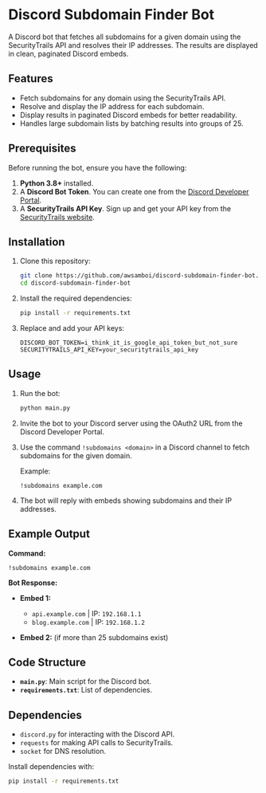 # Discord Subdomain Finder Bot

A Discord bot that fetches all subdomains for a given domain using the SecurityTrails API and resolves their IP addresses. The results are displayed in clean, paginated Discord embeds.

## Features

- Fetch subdomains for any domain using the SecurityTrails API.
- Resolve and display the IP address for each subdomain.
- Display results in paginated Discord embeds for better readability.
- Handles large subdomain lists by batching results into groups of 25.

## Prerequisites

Before running the bot, ensure you have the following:

1. **Python 3.8+** installed.
2. A **Discord Bot Token**. You can create one from the [Discord Developer Portal](https://discord.com/developers/applications).
3. A **SecurityTrails API Key**. Sign up and get your API key from the [SecurityTrails website](https://securitytrails.com/).

## Installation

1. Clone this repository:

   ```bash
   git clone https://github.com/awsamboi/discord-subdomain-finder-bot.git
   cd discord-subdomain-finder-bot
   ```

2. Install the required dependencies:

   ```bash
   pip install -r requirements.txt
   ```

3. Replace and add your API keys:

   ```
   DISCORD_BOT_TOKEN=i_think_it_is_google_api_token_but_not_sure
   SECURITYTRAILS_API_KEY=your_securitytrails_api_key
   ```

## Usage

1. Run the bot:

   ```bash
   python main.py
   ```

2. Invite the bot to your Discord server using the OAuth2 URL from the Discord Developer Portal.

3. Use the command `!subdomains <domain>` in a Discord channel to fetch subdomains for the given domain.

   Example:

   ```
   !subdomains example.com
   ```

4. The bot will reply with embeds showing subdomains and their IP addresses.

## Example Output

**Command:**

```
!subdomains example.com
```

**Bot Response:**

- **Embed 1:**
  - `api.example.com` | IP: `192.168.1.1`
  - `blog.example.com` | IP: `192.168.1.2`

- **Embed 2:** (if more than 25 subdomains exist)

## Code Structure

- **`main.py`**: Main script for the Discord bot.
- **`requirements.txt`**: List of dependencies.

## Dependencies

- `discord.py` for interacting with the Discord API.
- `requests` for making API calls to SecurityTrails.
- `socket` for DNS resolution.

Install dependencies with:

```bash
pip install -r requirements.txt
```
